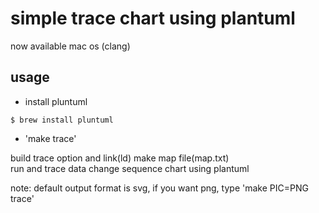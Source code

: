 # simple trace chart using plantuml

now available mac os (clang)

## usage
- install pluntuml  

```
$ brew install pluntuml
```

- 'make trace'  

build trace option and link(ld) make map file(map.txt)  
run and trace data change sequence chart using plantuml

note: default output format is svg, if you want png, type 'make PIC=PNG trace'


